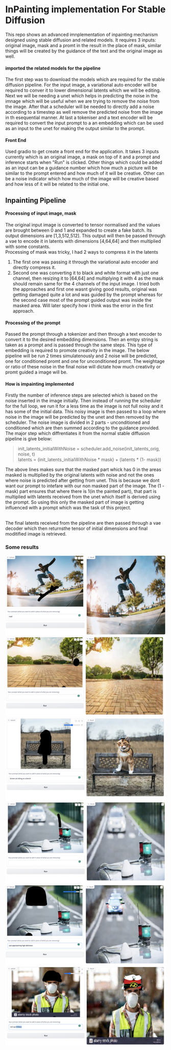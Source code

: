 # InPainting implementation For Stable Diffusion


This repo shows an advanced imnplementation of inpainting mechanism designed using stable diffusion and related models. It requires 3 inputs: original image, mask and a promt in the result in the place of mask, similar things will be created by the guidance of the text and the original image as well.

#### imported the related models for the pipeline
The first step was to download the models which are required for the stable diffusion pipeline. For the input image, a variational auto encoder will be required to conver it to lower dimensional latents which we will be editing. Next we will be needing a unet which helps in predicting the noise in the imnage which will be useful when we are trying to remove the noise from the image. After that a scheduler will be needed to directly add a noise according to a timestep as well remove the predicted noise from the image in th esequential manner. At last a tokeniser and a text encoder will be required to convert the input prompt to a an embedding which can be used as an input to the unet for making the output similar to the prompt.

#### Front End
Used gradio to get create a front end for the application. It takes 3 inputs currently which is an original image, a mask on top of it and a prompt and inference starts when "Run" is clicked. Other things which could be added as an input can be a guidance number which how much a picture will be similar to the prompt entered and how much of it will be creative. Other can be a noise indicator which how much of the image will be creative based and how less of it will be related to the initial one.

## Inpainting Pipeline

#### Processing of input image, mask 
The original input image is converted to tensor normalised and the values are brought between 0 and 1 and expanded to create a fake batch. Its output dimensions are [1,3,512,512]. This output will then be passed through a vae to encode it in latents with dimensions [4,64,64] and then multiplied with some constants.<br>
Processing of mask was tricky, I had 2 ways to compress it in the latents 
1. The first one was passing it through the variational auto encoder and directly compress it. 
2. Second one was converting it to black and white format with just one channel, then resizing it to [64,64] and multiplying it with 4 as the mask should remain same for the 4 channels of the input image.
I tried both the approaches and first one wasnt giving good results, original was getting damaged quite a lot and was guided by the prompt whereas for the second case most of the prompt guided output was inside the masked area. Will later specify how i think was the error in the first approach.<br> 

#### Processing of the prompt
Passed the prompt through a tokenizer and then through a text encoder to convert it to the desired embedding dimensions. Then an emtpy string is taken as a prompt and is passed through the same steps. This type of embedding is required to promote creativity in the image. The below pipeline will be run 2 times simulatenously and 2 noise will be predicted, one for conditioned promt and one for unconditioned promt. The weightage or ratio of these noise in the final noise will dictate how much creativity or promt guided a image will be.

#### How is impainting implemented
Firstly the number of inference steps are selected which is based on the noise inserted in the image initially. Then instead of running the scheduler for the full loop, we run it for a less time as the image is not full noisy and it has some of the initial data. This noisy image is then passed to a loop where noise in the image will be predicted by the unet and then removed by the scheduler. The noise image is divided in 2 parts - unconditioned and conditioned which are then summed according to the guidance provided. The major step which diffrentiates it from the normal stable diffusion pipeline is give below:
> init_latents_initialWithNoise = scheduler.add_noise(init_latents_orig, noise, t) <br>
> latents = (init_latents_initialWithNoise * mask) + (latents * (1- mask)) <br>


The above lines makes sure that the masked part whick has 0 in the areas masked is multiplied by the original latents with noise and not the ones where noise is predicted after getting from unet. This is because we dont want our prompt to intefare with our non masked part of the image. The (1 - mask) part ensures that where there is 1(in the painted part), that part is multiplied with latents received from the unet which itself is derived using the prompt. So using this only the masked part of image is getting influenced with a prompt which was the task of this project. <br> <br> 

The final latents received from the pipeline are then passed through a vae decoder which then returnsthe tensor of initial dimensions and final moditified image is retrieved.

### Some results

<img src = "images/1.png"></img>
<img src = "images/2.png"></img>
<img src = "images/3.png"></img>
<img src = "images/4.png"></img>
<img src = "images/5.png"></img>
<img src = "images/6.png"></img>



